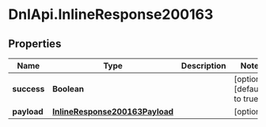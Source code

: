 # DnlApi.InlineResponse200163

## Properties
Name | Type | Description | Notes
------------ | ------------- | ------------- | -------------
**success** | **Boolean** |  | [optional] [default to true]
**payload** | [**InlineResponse200163Payload**](InlineResponse200163Payload.md) |  | [optional] 


